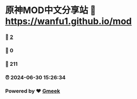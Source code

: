 # 原神MOD中文分享站 :link: https://wanfu1.github.io/mod 
### :page_facing_up: [2](https://wanfu1.github.io/mod/tag.html) 
### :speech_balloon: 0 
### :hibiscus: 211 
### :alarm_clock: 2024-06-30 15:26:34 
### Powered by :heart: [Gmeek](https://github.com/Meekdai/Gmeek)
